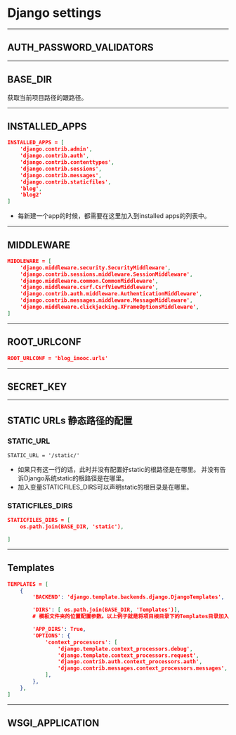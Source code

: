 # Django settings

----------------------------------------------------------------------------------------------------
## AUTH_PASSWORD_VALIDATORS





----------------------------------------------------------------------------------------------------
## BASE_DIR
获取当前项目路径的跟路径。






----------------------------------------------------------------------------------------------------
## INSTALLED_APPS

```json
INSTALLED_APPS = [
    'django.contrib.admin',
    'django.contrib.auth',
    'django.contrib.contenttypes',
    'django.contrib.sessions',
    'django.contrib.messages',
    'django.contrib.staticfiles',
    'blog',
    'blog2'
]

```

* 每新建一个app的时候，都需要在这里加入到installed apps的列表中。




----------------------------------------------------------------------------------------------------
## MIDDLEWARE

```json
MIDDLEWARE = [
    'django.middleware.security.SecurityMiddleware',
    'django.contrib.sessions.middleware.SessionMiddleware',
    'django.middleware.common.CommonMiddleware',
    'django.middleware.csrf.CsrfViewMiddleware',
    'django.contrib.auth.middleware.AuthenticationMiddleware',
    'django.contrib.messages.middleware.MessageMiddleware',
    'django.middleware.clickjacking.XFrameOptionsMiddleware',
]

```





----------------------------------------------------------------------------------------------------
## ROOT_URLCONF

```json
ROOT_URLCONF = 'blog_imooc.urls'
```




----------------------------------------------------------------------------------------------------
## SECRET_KEY










----------------------------------------------------------------------------------------------------
## STATIC URLs 静态路径的配置


### STATIC_URL

```
STATIC_URL = '/static/'     
```
* 如果只有这一行的话，此时并没有配置好static的根路径是在哪里。 并没有告诉Django系统static的根路径是在哪里。
* 加入变量STATICFILES_DIRS可以声明static的根目录是在哪里。


### STATICFILES_DIRS

```json
STATICFILES_DIRS = [
    os.path.join(BASE_DIR, 'static'),

]

```




----------------------------------------------------------------------------------------------------
## Templates

```json
TEMPLATES = [
    {
        'BACKEND': 'django.template.backends.django.DjangoTemplates',

        'DIRS': [ os.path.join(BASE_DIR, 'Templates')],
        # 模板文件夹的位置配置参数。以上例子就是将项目根目录下的Templates目录加入到项目的模板文件路径搜寻列表中。

        'APP_DIRS': True,
        'OPTIONS': {
            'context_processors': [
                'django.template.context_processors.debug',
                'django.template.context_processors.request',
                'django.contrib.auth.context_processors.auth',
                'django.contrib.messages.context_processors.messages',
            ],
        },
    },
]


```











----------------------------------------------------------------------------------------------------
## WSGI_APPLICATION



